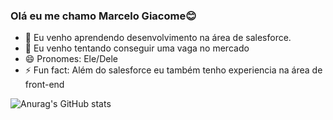 ### Olá eu me chamo Marcelo Giacome😊


- 🌱 Eu venho aprendendo desenvolvimento na área de salesforce.
- 🤔 Eu venho tentando conseguir uma vaga no mercado
- 😄 Pronomes: Ele/Dele
- ⚡ Fun fact: Além do salesforce eu também tenho experiencia na área de front-end 

![Anurag's GitHub stats](https://github-readme-stats.vercel.app/api?username=MarceloGiacome&show_icons=true&theme=transparent)
<!--[![Top Langs](https://github-readme-stats.vercel.app/api/top-langs/?username=MarceloGiacome&layout=compact&theme=transparent)](https://github.com/anuraghazra/github-readme-stats)-->


